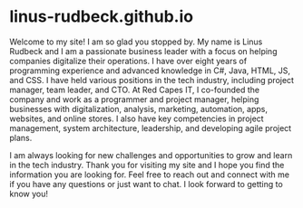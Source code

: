# linus-rudbeck.github.io

Welcome to my site! I am so glad you stopped by. My name is Linus Rudbeck and I am a passionate business leader with a focus on helping companies digitalize their operations. I have over eight years of programming experience and advanced knowledge in C#, Java, HTML, JS, and CSS. I have held various positions in the tech industry, including project manager, team leader, and CTO. At Red Capes IT, I co-founded the company and work as a programmer and project manager, helping businesses with digitalization, analysis, marketing, automation, apps, websites, and online stores. I also have key competencies in project management, system architecture, leadership, and developing agile project plans.

I am always looking for new challenges and opportunities to grow and learn in the tech industry. Thank you for visiting my site and I hope you find the information you are looking for. Feel free to reach out and connect with me if you have any questions or just want to chat. I look forward to getting to know you!
